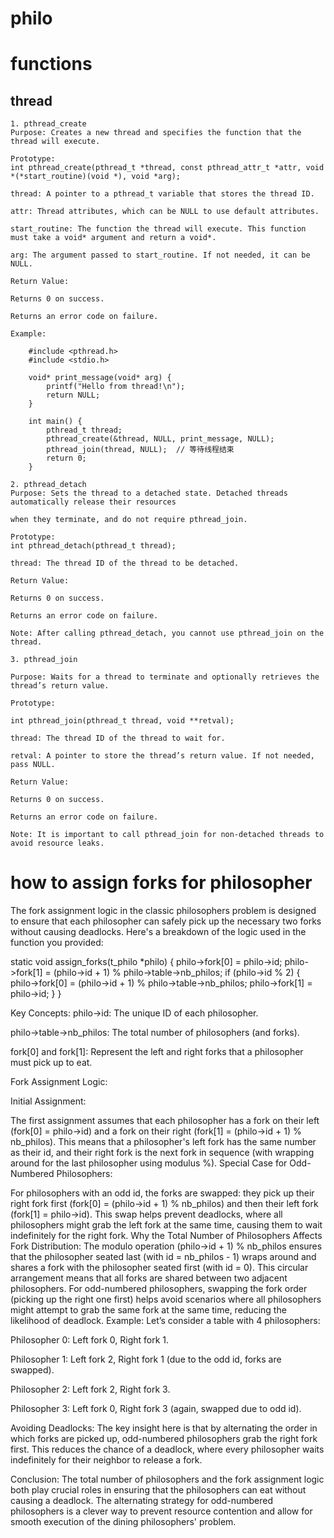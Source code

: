 # philo

# functions

## thread

	1. pthread_create
	Purpose: Creates a new thread and specifies the function that the thread will execute.
	
	Prototype:
	int pthread_create(pthread_t *thread, const pthread_attr_t *attr, void *(*start_routine)(void *), void *arg);
	
	thread: A pointer to a pthread_t variable that stores the thread ID.
	
	attr: Thread attributes, which can be NULL to use default attributes.
	
	start_routine: The function the thread will execute. This function must take a void* argument and return a void*.
	
	arg: The argument passed to start_routine. If not needed, it can be NULL.
	
	Return Value:
	
	Returns 0 on success.
 
	Returns an error code on failure.
 
	Example:

		#include <pthread.h>
		#include <stdio.h>
		
		void* print_message(void* arg) {
		    printf("Hello from thread!\n");
		    return NULL;
		}
		
		int main() {
		    pthread_t thread;
		    pthread_create(&thread, NULL, print_message, NULL);
		    pthread_join(thread, NULL);  // 等待线程结束
		    return 0;
		}

	2. pthread_detach
	Purpose: Sets the thread to a detached state. Detached threads automatically release their resources 
 
 	when they terminate, and do not require pthread_join.
	
	Prototype:
	int pthread_detach(pthread_t thread);
 
	thread: The thread ID of the thread to be detached.
 
	Return Value:
	
	Returns 0 on success.
 
	Returns an error code on failure.
 
	Note: After calling pthread_detach, you cannot use pthread_join on the thread.
	
	3. pthread_join
 
	Purpose: Waits for a thread to terminate and optionally retrieves the thread’s return value.
	
	Prototype:
 
	int pthread_join(pthread_t thread, void **retval);
 
	thread: The thread ID of the thread to wait for.
 
	retval: A pointer to store the thread’s return value. If not needed, pass NULL.
 
	Return Value:
	
	Returns 0 on success.
 
	Returns an error code on failure.
 
	Note: It is important to call pthread_join for non-detached threads to avoid resource leaks.

# how to assign forks for philosopher

The fork assignment logic in the classic philosophers problem is designed to ensure that each philosopher can safely pick up the necessary two forks without causing deadlocks. Here's a breakdown of the logic used in the function you provided:

static void	assign_forks(t_philo *philo)
{
	philo->fork[0] = philo->id;
	philo->fork[1] = (philo->id + 1) % philo->table->nb_philos;
	if (philo->id % 2)
	{
		philo->fork[0] = (philo->id + 1) % philo->table->nb_philos;
		philo->fork[1] = philo->id;
	}
}

Key Concepts:
philo->id: The unique ID of each philosopher.

philo->table->nb_philos: The total number of philosophers (and forks).

fork[0] and fork[1]: Represent the left and right forks that a philosopher must pick up to eat.

Fork Assignment Logic:

Initial Assignment:

The first assignment assumes that each philosopher has a fork on their left (fork[0] = philo->id) and a fork on their right (fork[1] = (philo->id + 1) % nb_philos).
This means that a philosopher's left fork has the same number as their id, and their right fork is the next fork in sequence (with wrapping around for the last philosopher using modulus %).
Special Case for Odd-Numbered Philosophers:

For philosophers with an odd id, the forks are swapped: they pick up their right fork first (fork[0] = (philo->id + 1) % nb_philos) and then their left fork (fork[1] = philo->id).
This swap helps prevent deadlocks, where all philosophers might grab the left fork at the same time, causing them to wait indefinitely for the right fork.
Why the Total Number of Philosophers Affects Fork Distribution:
The modulo operation (philo->id + 1) % nb_philos ensures that the philosopher seated last (with id = nb_philos - 1) wraps around and shares a fork with the philosopher seated first (with id = 0). This circular arrangement means that all forks are shared between two adjacent philosophers.
For odd-numbered philosophers, swapping the fork order (picking up the right one first) helps avoid scenarios where all philosophers might attempt to grab the same fork at the same time, reducing the likelihood of deadlock.
Example:
Let’s consider a table with 4 philosophers:

Philosopher 0: Left fork 0, Right fork 1.

Philosopher 1: Left fork 2, Right fork 1 (due to the odd id, forks are swapped).

Philosopher 2: Left fork 2, Right fork 3.

Philosopher 3: Left fork 0, Right fork 3 (again, swapped due to odd id).

Avoiding Deadlocks:
The key insight here is that by alternating the order in which forks are picked up, odd-numbered philosophers grab the right fork first. This reduces the chance of a deadlock, where every philosopher waits indefinitely for their neighbor to release a fork.

Conclusion:
The total number of philosophers and the fork assignment logic both play crucial roles in ensuring that the philosophers can eat without causing a deadlock. The alternating strategy for odd-numbered philosophers is a clever way to prevent resource contention and allow for smooth execution of the dining philosophers' problem.
